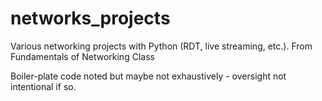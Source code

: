 # networks_projects
Various networking projects with Python (RDT, live streaming, etc.). From Fundamentals of Networking Class

Boiler-plate code noted but maybe not exhaustively - oversight not intentional if so. 
